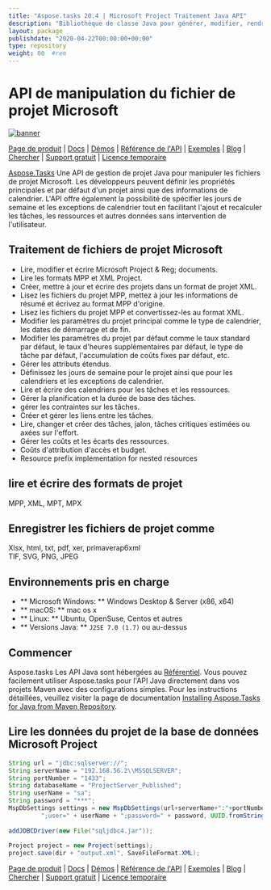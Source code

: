 ```yaml
---
title: "Aspose.tasks 20.4 | Microsoft Project Traitement Java API" 
description: "Bibliothèque de classe Java pour générer, modifier, rendre et convertir les fichiers du projet. Soutient les formules, les calendriers, les tâches, les ressources, les rapports et l'analyse des risques de projet." 
layout: package
publishdate: "2020-04-22T00:00:00+00:00"
type: repository
weight: 00	#rem
---
```


# API de manipulation du fichier de projet Microsoft
[![banner](../aspose_tasks-for-java-banner.png)](./)

[Page de produit](https://products.aspose.com/tasks/java) | [Docs](https://docs.aspose.com/tasks/java/) | [Démos](https://products.aspose.app/tasks/family) | [Référence de l'API](https://apireference.aspose.com/tasks/java) | [Exemples](https://github.com/aspose-tasks/Aspose.Tasks-for-Java) | [Blog](https://blog.aspose.com/category/tasks/) | [Chercher](https://search.aspose.com/) | [Support gratuit](https://forum.aspose.com/c/tasks) | [Licence temporaire](https://purchase.aspose.com/temporary-license)

[Aspose.Tasks](https://products.aspose.com/tasks/java) Une API de gestion de projet Java pour manipuler les fichiers de projet Microsoft. Les développeurs peuvent définir les propriétés principales et par défaut d'un projet ainsi que des informations de calendrier. L'API offre également la possibilité de spécifier les jours de semaine et les exceptions de calendrier tout en facilitant l'ajout et recalculer les tâches, les ressources et autres données sans intervention de l'utilisateur.

## Traitement de fichiers de projet Microsoft
- Lire, modifier et écrire Microsoft Project & Reg; documents.
- Lire les formats MPP et XML Project.
- Créer, mettre à jour et écrire des projets dans un format de projet XML.
- Lisez les fichiers du projet MPP, mettez à jour les informations de résumé et écrivez au format MPP d'origine.
- Lisez les fichiers du projet MPP et convertissez-les au format XML.
- Modifier les paramètres du projet principal comme le type de calendrier, les dates de démarrage et de fin.
- Modifier les paramètres du projet par défaut comme le taux standard par défaut, le taux d'heures supplémentaires par défaut, le type de tâche par défaut, l'accumulation de coûts fixes par défaut, etc.
- Gérer les attributs étendus.
- Définissez les jours de semaine pour le projet ainsi que pour les calendriers et les exceptions de calendrier.
- Lire et écrire des calendriers pour les tâches et les ressources.
- Gérer la planification et la durée de base des tâches.
- gérer les contraintes sur les tâches.
- Créer et gérer les liens entre les tâches.
- Lire, changer et créer des tâches, jalon, tâches critiques estimées ou axées sur l'effort.
- Gérer les coûts et les écarts des ressources.
- Coûts d'attribution d'accès et budget.
- Resource prefix implementation for nested resources

## lire et écrire des formats de projet
MPP, XML, MPT, MPX

## Enregistrer les fichiers de projet comme
Xlsx, html, txt, pdf, xer, primaverap6xml \
TIF, SVG, PNG, JPEG

## Environnements pris en charge
- ** Microsoft Windows: ** Windows Desktop & Server (x86, x64)
- ** macOS: ** mac os x
- ** Linux: ** Ubuntu, OpenSuse, Centos et autres
- ** Versions Java: ** `J2SE 7.0 (1.7)` ou au-dessus

## Commencer

Aspose.tasks Les API Java sont hébergées au [Référentiel](https://repository.aspose.com/tasks/). Vous pouvez facilement utiliser Aspose.tasks pour l'API Java directement dans vos projets Maven avec des configurations simples. Pour les instructions détaillées, veuillez visiter la page de documentation [Installing Aspose.Tasks for Java from Maven Repository](https://docs.aspose.com/tasks/java/installation/).

## Lire les données du projet de la base de données Microsoft Project

```java
String url = "jdbc:sqlserver://";
String serverName = "192.168.56.2\\MSSQLSERVER";
String portNumber = "1433";
String databaseName = "ProjectServer_Published";
String userName = "sa";
String password = "***";
MspDbSettings settings = new MspDbSettings(url+serverName+":"+portNumber+";databaseName="+databaseName+
         ";user=" + userName + ";password=" + password, UUID.fromString("E6426C44-D6CB-4B9C-AF16-48910ACE0F54"));
 
addJDBCDriver(new File("sqljdbc4.jar"));
 
Project project = new Project(settings);
project.save(dir + "output.xml", SaveFileFormat.XML);
```

[Page de produit](https://products.aspose.com/tasks/java) | [Docs](https://docs.aspose.com/tasks/java/) | [Démos](https://products.aspose.app/tasks/family) | [Référence de l'API](https://apireference.aspose.com/tasks/java) | [Exemples](https://github.com/aspose-tasks/Aspose.Tasks-for-Java) | [Blog](https://blog.aspose.com/category/tasks/) | [Chercher](https://search.aspose.com/) | [Support gratuit](https://forum.aspose.com/c/tasks) | [Licence temporaire](https://purchase.aspose.com/temporary-license)

